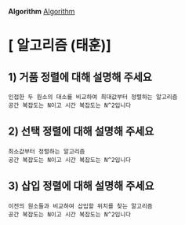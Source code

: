 **Algorithm**
[Algorithm](https://gyoogle.dev/blog/algorithm/Bubble%20Sort.html)

# [ 알고리즘 (태훈)]

## 1) 거품 정렬에 대해 설명해 주세요

    인접한 두 원소의 대소를 비교하여 최대값부터 정렬하는 알고리즘
    공간 복잡도는 N이고 시간 복잡도는 N^2입니다

## 2) 선택 정렬에 대해 설명해 주세요

    최소값부터 정렬하는 알고리즘
    공간 복잡도는 N이고 시간 복잡도는 N^2입니다

## 3) 삽입 정렬에 대해 설명해 주세요

    이전의 원소들과 비교하여 삽입할 위치를 찾는 알고리즘
    공간 복잡도는 N이고 시간 복잡도는 N^2입니다
